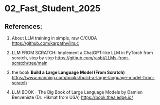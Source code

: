 # 02_Fast_Student_2025

## References: 
01. About LLM training in simple, raw C/CUDA
  https://github.com/karpathy/llm.c

02. LLM FROM SCRATCH: Implement a ChatGPT-like LLM in PyTorch from scratch, step by step
  https://github.com/rasbt/LLMs-from-scratch/tree/main

03. the book **Build a Large Language Model (From Scratch)**
   https://www.manning.com/books/build-a-large-language-model-from-scratch

04. LLM BOOK - The Big Book of Large Language Models by Damien Benveniste (Dr. Hikmat from USA)
   https://book.theaiedge.io/ 

